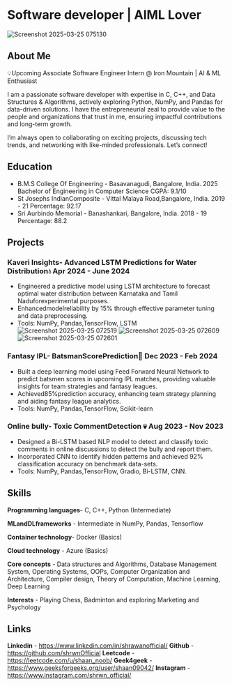 # Software developer | AIML Lover
![Screenshot 2025-03-25 075130](https://github.com/user-attachments/assets/b4e6151b-b213-4384-a566-cc888b1ed10a)

## About Me
💡Upcoming Associate Software Engineer Intern @ Iron Mountain | AI & ML Enthusiast

I am a passionate software developer with expertise in C, C++, and Data Structures & Algorithms, actively exploring Python, NumPy, and Pandas for data-driven solutions. I have the entrepreneurial zeal to provide value to the people and organizations that trust in me, ensuring impactful contributions and long-term growth.

I’m always open to collaborating on exciting projects, discussing tech trends, and networking with like-minded professionals. Let’s connect!

## Education
- B.M.S College Of Engineering - Basavanagudi, Bangalore, India.                 2025
     Bachelor of Engineering in Computer Science CGPA: 9.1/10
- St Josephs IndianComposite - Vittal Malaya Road,Bangalore, India.         2019 - 21
     Percentage: 92.17
- Sri Aurbindo Memorial - Banashankari, Bangalore, India.                   2018 - 19
     Percentage: 88.2
 
## Projects
### Kaveri Insights- Advanced LSTM Predictions for Water Distribution💧                    Apr 2024 - June 2024
 - Engineered a predictive model using LSTM architecture to forecast optimal water distribution between Karnataka and Tamil
   Naduforexperimental purposes.
 - Enhancedmodelreliability by 15% through effective parameter tuning and data preprocessing.
 - Tools: NumPy, Pandas,TensorFlow, LSTM
![Screenshot 2025-03-25 072519](https://github.com/user-attachments/assets/eeab4e3d-db9d-4222-a5b4-31d73503e2b8)
![Screenshot 2025-03-25 072609](https://github.com/user-attachments/assets/8fbfd1a8-ca82-4d99-9a23-05e3f767bb27)
![Screenshot 2025-03-25 072601](https://github.com/user-attachments/assets/aa59cc64-f989-4358-9e28-c1e1f0226a42)


###  Fantasy IPL- BatsmanScorePrediction🏏                                                   Dec 2023 - Feb 2024
 - Built a deep learning model using Feed Forward Neural Network to predict batsmen scores in upcoming IPL matches,
 providing valuable insights for team strategies and fantasy leagues.
 - Achieved85%prediction accuracy, enhancing team strategy planning and aiding fantasy league analytics.
 - Tools: NumPy, Pandas,TensorFlow, Scikit-learn
   
### Online bully- Toxic CommentDetection 💀                                                 Aug 2023 - Nov 2023
  - Designed a Bi-LSTM based NLP model to detect and classify toxic comments in online discussions to detect the bully and
    report them.
  - Incorporated CNN to identify hidden patterns and achieved 92% classification accuracy on benchmark data-sets.
  - Tools: NumPy, Pandas,TensorFlow, Gradio, Bi-LSTM, CNN.

## Skills
**Programming languages**-  C, C++, Python (Intermediate)

**MLandDLframeworks** -      Intermediate in NumPy, Pandas, Tensorflow

**Container technology**-   Docker (Basics)

**Cloud technology** -      Azure (Basics)

**Core concepts** -         Data structures and Algorithms, Database Management System, Operating Systems, OOPs,
                            Computer Organization and Architecture, Compiler design, Theory of Computation, Machine
                            Learning, Deep Learning
                        
**Interests** -             Playing Chess, Badminton and exploring Marketing and Psychology

## Links
**Linkedin** -  https://www.linkedin.com/in/shrawanofficial/
**Github** -    https://github.com/shrwnOfficial
**Leetcode** -  https://leetcode.com/u/shaan_noob/
**Geek4geek** - https://www.geeksforgeeks.org/user/shaan09042/
**Instagram** - https://www.instagram.com/shrwn_official/

